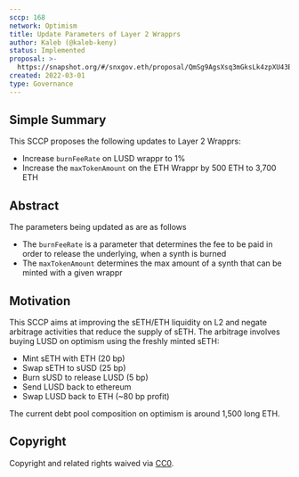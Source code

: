 ```yaml
---
sccp: 168
network: Optimism
title: Update Parameters of Layer 2 Wrapprs
author: Kaleb (@kaleb-keny)
status: Implemented
proposal: >-
  https://snapshot.org/#/snxgov.eth/proposal/QmSg9AgsXsq3mGksLk4zpXU43By2JZJLtuQPMabtRXw2Yu
created: 2022-03-01
type: Governance
---
```


## Simple Summary

<!--"If you can't explain it simply, you don't understand it well enough." Provide a simplified and layman-accessible explanation of the SCCP.-->

This SCCP proposes the following updates to Layer 2 Wrapprs:

- Increase `burnFeeRate` on LUSD wrappr to 1%
- Increase the `maxTokenAmount` on the ETH Wrappr by 500 ETH to 3,700 ETH

## Abstract

<!--A short (~200 word) description of the variable change proposed.-->

The parameters being updated as are as follows

- The `burnFeeRate` is a parameter that determines the fee to be paid in order to release the underlying, when a synth is burned
- The `maxTokenAmount` determines the max amount of a synth that can be minted with a given wrappr

## Motivation

<!--The motivation is critical for SCCPs that want to update variables within Synthetix. It should clearly explain why the existing variable is not incentive aligned. SCCP submissions without sufficient motivation may be rejected outright.-->

This SCCP aims at improving the sETH/ETH liquidity on L2 and negate arbitrage activities that reduce the supply of sETH. The arbitrage involves buying LUSD on optimism using the freshly minted sETH:

- Mint sETH with ETH (20 bp)
- Swap sETH to sUSD (25 bp)
- Burn sUSD to release LUSD (5 bp)
- Send LUSD back to ethereum
- Swap LUSD back to ETH (~80 bp profit)

The current debt pool composition on optimism is around 1,500 long ETH.

## Copyright

Copyright and related rights waived via [CC0](https://creativecommons.org/publicdomain/zero/1.0/).
